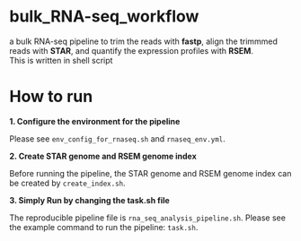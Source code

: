 # bulk_RNA-seq_workflow
a bulk RNA-seq pipeline to trim the reads with __fastp__, align the trimmmed reads with __STAR__, and quantify the expression profiles with __RSEM__.  
This is written in shell script    

# How to run
__1. Configure the environment for the pipeline__
  
  Please see `env_config_for_rnaseq.sh` and `rnaseq_env.yml`.  
  
__2. Create STAR genome and RSEM genome index__  
  
  Before running the pipeline, the STAR genome and RSEM genome index can be created by `create_index.sh`.

__3. Simply Run by changing the task.sh file__   
  
  The reproducible pipeline file is `rna_seq_analysis_pipeline.sh`.
  Please see the example command to run the pipeline: `task.sh`.
